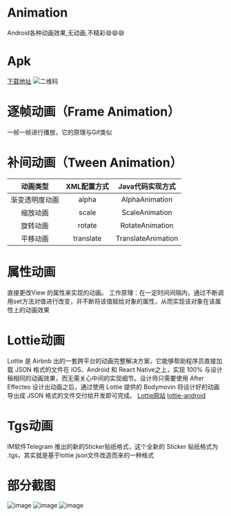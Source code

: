 # Animation
Android各种动画效果,无动画,不精彩:smile::smile::smile:

# Apk
[下载地址](http://d.firim.vip/animation)
![二维码](https://github.com/kongpf8848/Animation/blob/master/screenshots/qrcode.png)

# 逐帧动画（Frame Animation）
一帧一帧进行播放，它的原理与Gif类似

# 补间动画（Tween Animation）
|动画类型|XML配置方式|Java代码实现方式|
|:---:|:---:|:---:|
| 渐变透明度动画|alpha |AlphaAnimation|
| 缩放动画|scale|ScaleAnimation|
| 旋转动画|rotate |RotateAnimation|
| 平移动画|translate |TranslateAnimation|

# 属性动画
直接更改View 的属性来实现的动画。
工作原理：在一定时间间隔内，通过不断调用set方法对值进行改变，并不断将该值赋给对象的属性，从而实现该对象在该属性上的动画效果

# Lottie动画
Lottie 是 Airbnb 出的一套跨平台的动画完整解决方案，它能够帮助程序员直接加载 JSON 格式的文件在 iOS、Android 和 React Native之上，实现 100% 与设计稿相同的动画效果，而无需关心中间的实现细节。设计师只需要使用 After Effectes 设计出动画之后，通过使用 Lottie 提供的 Bodymovin 将设计好的动画导出成 JSON 格式的文件交付给开发即可完成。 [Lottie网站](https://lottiefiles.com) [lottie-android](https://github.com/LottieFiles/lottie-android)

# Tgs动画
IM软件Telegram 推出的新的Sticker贴纸格式，这个全新的 Sticker 贴纸格式为 .tgs，其实就是基于lottie json文件改造而来的一种格式


# 部分截图
![image](https://github.com/kongpf8848/Animation/blob/master/screenshots/1.gif)
![image](https://github.com/kongpf8848/Animation/blob/master/screenshots/2.gif)
![image](https://github.com/kongpf8848/Animation/blob/master/screenshots/3.gif)
